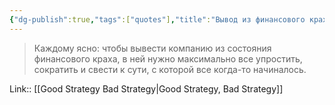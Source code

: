 ```yaml
---
{"dg-publish":true,"tags":["quotes"],"title":"Вывод из финансового краха в упрощении к сути","date":"2022-06-18T17:46:33+03:00","modified_at":"2022-07-24T15:01:20+03:00","permalink":"/quotes/202206181746/","dgHomeLink":false,"dgPassFrontmatter":true}
---
```



> Каждому ясно: чтобы вывести компанию из состояния финансового краха, в ней нужно максимально все упростить, сократить и свести к сути, с которой все когда-то начиналось.

Link:: [[Good Strategy Bad Strategy|Good Strategy, Bad Strategy]]
